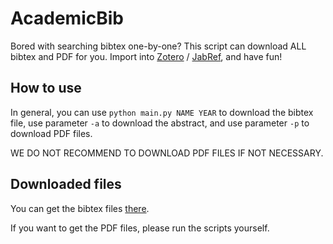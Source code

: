 # AcademicBib

Bored with searching bibtex one-by-one? This script can download ALL bibtex and PDF for you. Import into [Zotero](https://www.zotero.org/) / [JabRef](http://www.jabref.org/), and have fun!

## How to use

In general, you can use `python main.py NAME YEAR` to download the bibtex file, use parameter `-a` to download the abstract, and use parameter `-p` to download PDF files.

WE DO NOT RECOMMEND TO DOWNLOAD PDF FILES IF NOT NECESSARY.

## Downloaded files

You can get the bibtex files [there](https://drive.google.com/open?id=1_Z-Ce6FFeu9rIx5ZXMDKqgYHYBf1blCi). 

If you want to get the PDF files, please run the scripts yourself.
